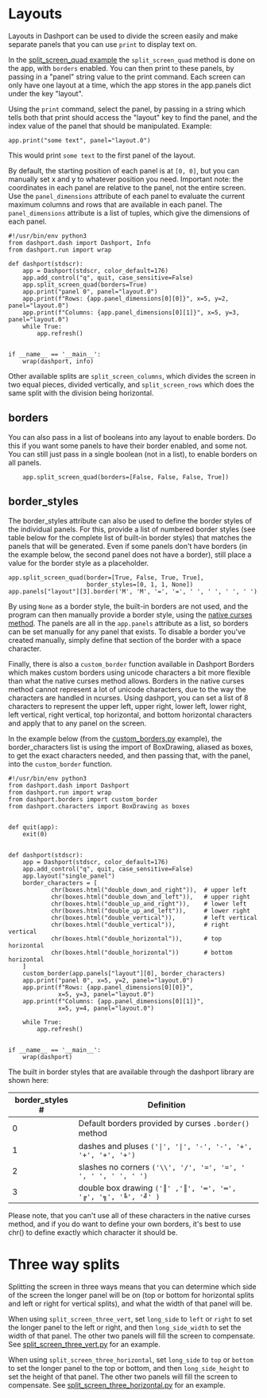 # Layouts

Layouts in Dashport can be used to divide the screen easily and make separate panels that you can use `print` to display
text on.

In the [split_screen_quad example](https://github.com/numbertheory/dashport/blob/main/examples/layouts/split_screen_quad.py) the `split_screen_quad` method is done on the app, with `borders` enabled. You can then print to these panels, by passing in a "panel" string value to the print command. Each screen can only have one layout at a time, which the app stores in the app.panels dict under the key "layout".  

Using the `print` command, select the panel, by passing in a string which tells both that print should access the "layout" key to find the panel, and the index value of the panel that should be manipulated.  Example:

```
app.print("some text", panel="layout.0")
```
This would print `some text` to the first panel of the layout.

By default, the starting position of each panel is at `[0, 0]`, but you can manually set x and y to whatever position you need. Important note: the coordinates in each panel are relative to the panel, not the entire screen. Use the `panel_dimensions` attribute of each panel to evaluate the current maximum columns and rows that are available in each panel. The `panel_dimensions` attribute is a list of tuples, which give the dimensions of each panel.

```
#!/usr/bin/env python3
from dashport.dash import Dashport, Info
from dashport.run import wrap

def dashport(stdscr):
    app = Dashport(stdscr, color_default=176)
    app.add_control("q", quit, case_sensitive=False)
    app.split_screen_quad(borders=True)
    app.print("panel 0", panel="layout.0")
    app.print(f"Rows: {app.panel_dimensions[0][0]}", x=5, y=2, panel="layout.0")
    app.print(f"Columns: {app.panel_dimensions[0][1]}", x=5, y=3, panel="layout.0")
    while True:
        app.refresh()


if __name__ == '__main__':
    wrap(dashport, info)
```

Other available splits are `split_screen_columns`, which divides the screen in two equal pieces, divided vertically, and `split_screen_rows` which does the same split with the division being horizontal.

## borders

You can also pass in a list of booleans into any layout to enable borders. Do this if you want some panels to have their border enabled, and some not. You can still just pass in a single boolean (not in a list), to enable borders on all panels.

```
    app.split_screen_quad(borders=[False, False, False, True])
```

## border_styles

The border_styles attribute can also be used to define the border styles of the individual panels. For this, provide a list of numbered border styles (see table below for the complete list of built-in border styles) that matches the panels that will be generated. Even if some panels don't have borders (in the example below, the second panel does not have a border), still place a value for the border style as a placeholder.

```
app.split_screen_quad(border=[True, False, True, True],
                      border_styles=[0, 1, 1, None])
app.panels["layout"][3].border('M', 'M', '=', '=', ' ', ' ', ' ', ' ')
```

By using `None` as a border style, the built-in borders are not used, and the program can then manually provide a border style, using the [native curses method](https://docs.python.org/3/library/curses.html#curses.window.border). The panels are all in the `app.panels` attribute as a list, so borders can be set manually for any panel that exists. To disable a border you've created manually, simply define that section of the border with a space character.

Finally, there is also a `custom_border` function available in Dashport Borders which makes custom borders using unicode characters a bit more flexible than what the native curses method allows. Borders in the native curses method cannot represent a lot of unicode characters, due to the way the characters are handled in ncurses. Using dashport, you can set a list of 8 characters to represent the upper left, upper right, lower left, lower right, left vertical, right vertical, top horizontal, and bottom horizontal characters and apply that to any panel on the screen.

In the example below (from the [custom_borders.py](examples/layouts/custom_borders,py) example), the border_characters list is using the import of BoxDrawing, aliased as boxes, to get the exact characters needed, and then passing that, with the panel, into the `custom_border` function.

```
#!/usr/bin/env python3
from dashport.dash import Dashport
from dashport.run import wrap
from dashport.borders import custom_border
from dashport.characters import BoxDrawing as boxes


def quit(app):
    exit(0)


def dashport(stdscr):
    app = Dashport(stdscr, color_default=176)
    app.add_control("q", quit, case_sensitive=False)
    app.layout("single_panel")
    border_characters = [
            chr(boxes.html("double_down_and_right")),  # upper left
            chr(boxes.html("double_down_and_left")),   # upper right
            chr(boxes.html("double_up_and_right")),    # lower left
            chr(boxes.html("double_up_and_left")),     # lower right
            chr(boxes.html("double_vertical")),        # left vertical
            chr(boxes.html("double_vertical")),        # right vertical
            chr(boxes.html("double_horizontal")),      # top horizontal
            chr(boxes.html("double_horizontal"))       # bottom horizontal
    ]
    custom_border(app.panels["layout"][0], border_characters)
    app.print("panel 0", x=5, y=2, panel="layout.0")
    app.print(f"Rows: {app.panel_dimensions[0][0]}",
              x=5, y=3, panel="layout.0")
    app.print(f"Columns: {app.panel_dimensions[0][1]}",
              x=5, y=4, panel="layout.0")

    while True:
        app.refresh()


if __name__ == '__main__':
    wrap(dashport)

```

The built in border styles that are available through the dashport library are shown here:

| border_styles # | Definition |
|-----------------| -------------|
| 0 | Default borders provided by curses `.border()` method |            |
| 1 | dashes and pluses `('\|', '\|', '-', '-', '+', '+', '+', '+')` |
| 2 | slashes no corners `('\\', '/', '=', '=', ' ', ' ', ' ', ' ')` |
| 3 | double box drawing `('║' ,'║', '═', '═', '╔', '╗', '╚', '╝' )` |

Please note, that you can't use all of these characters in the native curses method, and if you do want to define your own borders, it's best to use chr(<html-entity-code>) to define exactly which character it should be.

# Three way splits

Splitting the screen in three ways means that you can determine which side of the screen the longer panel will be on (top or bottom for horizontal splits and left or right for vertical splits), and what the width of that panel will be.

When using `split_screen_three_vert`, set `long_side` to `left` or `right` to set the longer panel to the left or right, and then `long_side_width` to set the width of that panel. The other two panels will fill the screen to compensate. See [split_screen_three_vert.py](https://github.com/numbertheory/dashport/blob/main/examples/layouts/split_screen_three_vert.py) for an example.

When using `split_screen_three_horizontal`, set `long_side` to `top` or `bottom` to set the longer panel to the top or bottom, and then `long_side_height` to set the height of that panel. The other two panels will fill the screen to compensate. See [split_screen_three_horizontal.py](https://github.com/numbertheory/dashport/blob/main/examples/layouts/split_screen_three_horizontal.py) for an example.
